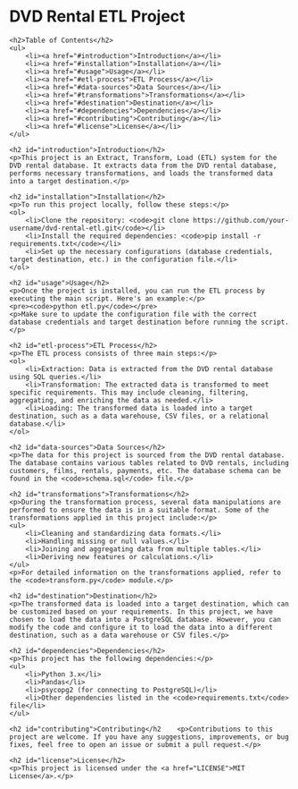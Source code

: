 <!DOCTYPE html>
<html>
<head>
    <title>DVD Rental ETL Project</title>
</head>
<body>
    <h1>DVD Rental ETL Project</h1>

    <h2>Table of Contents</h2>
    <ul>
        <li><a href="#introduction">Introduction</a></li>
        <li><a href="#installation">Installation</a></li>
        <li><a href="#usage">Usage</a></li>
        <li><a href="#etl-process">ETL Process</a></li>
        <li><a href="#data-sources">Data Sources</a></li>
        <li><a href="#transformations">Transformations</a></li>
        <li><a href="#destination">Destination</a></li>
        <li><a href="#dependencies">Dependencies</a></li>
        <li><a href="#contributing">Contributing</a></li>
        <li><a href="#license">License</a></li>
    </ul>

    <h2 id="introduction">Introduction</h2>
    <p>This project is an Extract, Transform, Load (ETL) system for the DVD rental database. It extracts data from the DVD rental database, performs necessary transformations, and loads the transformed data into a target destination.</p>

    <h2 id="installation">Installation</h2>
    <p>To run this project locally, follow these steps:</p>
    <ol>
        <li>Clone the repository: <code>git clone https://github.com/your-username/dvd-rental-etl.git</code></li>
        <li>Install the required dependencies: <code>pip install -r requirements.txt</code></li>
        <li>Set up the necessary configurations (database credentials, target destination, etc.) in the configuration file.</li>
    </ol>

    <h2 id="usage">Usage</h2>
    <p>Once the project is installed, you can run the ETL process by executing the main script. Here's an example:</p>
    <pre><code>python etl.py</code></pre>
    <p>Make sure to update the configuration file with the correct database credentials and target destination before running the script.</p>

    <h2 id="etl-process">ETL Process</h2>
    <p>The ETL process consists of three main steps:</p>
    <ol>
        <li>Extraction: Data is extracted from the DVD rental database using SQL queries.</li>
        <li>Transformation: The extracted data is transformed to meet specific requirements. This may include cleaning, filtering, aggregating, and enriching the data as needed.</li>
        <li>Loading: The transformed data is loaded into a target destination, such as a data warehouse, CSV files, or a relational database.</li>
    </ol>

    <h2 id="data-sources">Data Sources</h2>
    <p>The data for this project is sourced from the DVD rental database. The database contains various tables related to DVD rentals, including customers, films, rentals, payments, etc. The database schema can be found in the <code>schema.sql</code> file.</p>

    <h2 id="transformations">Transformations</h2>
    <p>During the transformation process, several data manipulations are performed to ensure the data is in a suitable format. Some of the transformations applied in this project include:</p>
    <ul>
        <li>Cleaning and standardizing data formats.</li>
        <li>Handling missing or null values.</li>
        <li>Joining and aggregating data from multiple tables.</li>
        <li>Deriving new features or calculations.</li>
    </ul>
    <p>For detailed information on the transformations applied, refer to the <code>transform.py</code> module.</p>

    <h2 id="destination">Destination</h2>
    <p>The transformed data is loaded into a target destination, which can be customized based on your requirements. In this project, we have chosen to load the data into a PostgreSQL database. However, you can modify the code and configure it to load the data into a different destination, such as a data warehouse or CSV files.</p>

    <h2 id="dependencies">Dependencies</h2>
    <p>This project has the following dependencies:</p>
    <ul>
        <li>Python 3.x</li>
        <li>Pandas</li>
        <li>psycopg2 (for connecting to PostgreSQL)</li>
        <li>Other dependencies listed in the <code>requirements.txt</code> file</li>
    </ul>

    <h2 id="contributing">Contributing</h2    <p>Contributions to this project are welcome. If you have any suggestions, improvements, or bug fixes, feel free to open an issue or submit a pull request.</p>

    <h2 id="license">License</h2>
    <p>This project is licensed under the <a href="LICENSE">MIT License</a>.</p>
</body>
</html>
